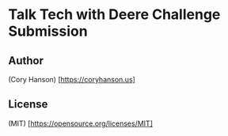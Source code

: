 # Talk Tech with Deere Challenge Submission
## Author
(Cory Hanson) [https://coryhanson.us]

## License
(MIT) [https://opensource.org/licenses/MIT]